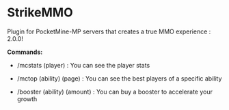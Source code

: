 # StrikeMMO

Plugin for PocketMine-MP servers that creates a true MMO experience : 2.0.0!

**Commands:**

- /mcstats (player) : You can see the player stats

- /mctop (ability) (page) : You can see the best players of a specific ability

- /booster (ability) (amount) : You can buy a booster to accelerate your growth
